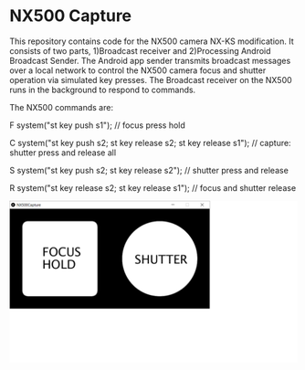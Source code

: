 # NX500 Capture

This repository contains code for the NX500 camera NX-KS modification. It consists of two parts, 1)Broadcast receiver and 2)Processing Android Broadcast Sender. The Android app sender transmits broadcast messages over a local network to control the NX500 camera focus and shutter operation via simulated key presses. The Broadcast receiver on the NX500 runs in the background to respond to commands.

The NX500 commands are:

F  system("st key push s1"); // focus press hold

C  system("st key push s2; st key release s2; st key release s1"); // capture: shutter press and release all

S  system("st key push s2; st key release s2"); // shutter press and release

R  system("st key release s2; st key release s1"); // focus and shutter release

![App Screen](./NX500Capture/NX500app.png)
